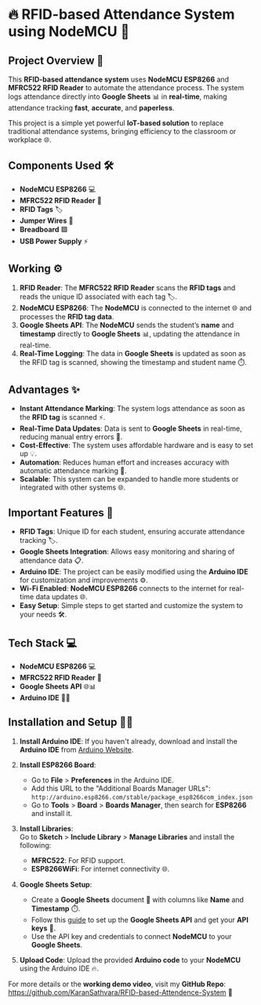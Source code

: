 # 🔥 RFID-based Attendance System using NodeMCU 🚀

## Project Overview 🌟

This **RFID-based attendance system** uses **NodeMCU ESP8266** and **MFRC522 RFID Reader** to automate the attendance process. The system logs attendance directly into **Google Sheets** 📊 in **real-time**, making attendance tracking **fast**, **accurate**, and **paperless**.

This project is a simple yet powerful **IoT-based solution** to replace traditional attendance systems, bringing efficiency to the classroom or workplace 🌐.

## Components Used 🛠️

- **NodeMCU ESP8266** 💻  
- **MFRC522 RFID Reader** 🔑  
- **RFID Tags** 🏷️  
- **Jumper Wires** 🔌  
- **Breadboard** 🟩  
- **USB Power Supply** ⚡

## Working ⚙️

1. **RFID Reader**: The **MFRC522 RFID Reader** scans the **RFID tags** and reads the unique ID associated with each tag 🏷️.
2. **NodeMCU ESP8266**: The **NodeMCU** is connected to the internet 🌐 and processes the **RFID tag data**.
3. **Google Sheets API**: The **NodeMCU** sends the student’s **name** and **timestamp** directly to **Google Sheets** 📊, updating the attendance in real-time.
4. **Real-Time Logging**: The data in **Google Sheets** is updated as soon as the RFID tag is scanned, showing the timestamp and student name ⏱️.

## Advantages ✨

- **Instant Attendance Marking**: The system logs attendance as soon as the **RFID tag** is scanned ⚡.
- **Real-Time Data Updates**: Data is sent to **Google Sheets** in real-time, reducing manual entry errors 📝.
- **Cost-Effective**: The system uses affordable hardware and is easy to set up 💡.
- **Automation**: Reduces human effort and increases accuracy with automatic attendance marking 🚀.
- **Scalable**: This system can be expanded to handle more students or integrated with other systems 🌐.

## Important Features 🔑

- **RFID Tags**: Unique ID for each student, ensuring accurate attendance tracking 🏷️.
- **Google Sheets Integration**: Allows easy monitoring and sharing of attendance data 📋.
- **Arduino IDE**: The project can be easily modified using the **Arduino IDE** for customization and improvements ⚙️.
- **Wi-Fi Enabled**: **NodeMCU ESP8266** connects to the internet for real-time data updates 🌐.
- **Easy Setup**: Simple steps to get started and customize the system to your needs 🛠️.

## Tech Stack 💻

- **NodeMCU ESP8266** 💻  
- **MFRC522 RFID Reader** 🔑  
- **Google Sheets API** 🌐📊  
- **Arduino IDE** 🧑‍💻

## Installation and Setup 🧑‍💻

1. **Install Arduino IDE**: If you haven't already, download and install the **Arduino IDE** from [Arduino Website](https://www.arduino.cc/en/software).
2. **Install ESP8266 Board**: 
   - Go to **File** > **Preferences** in the Arduino IDE.
   - Add this URL to the "Additional Boards Manager URLs": `http://arduino.esp8266.com/stable/package_esp8266com_index.json`
   - Go to **Tools** > **Board** > **Boards Manager**, then search for **ESP8266** and install it.
3. **Install Libraries**:  
   Go to **Sketch** > **Include Library** > **Manage Libraries** and install the following:
   - **MFRC522**: For RFID support.
   - **ESP8266WiFi**: For internet connectivity 🌐.
4. **Google Sheets Setup**:
   - Create a **Google Sheets** document 📝 with columns like **Name** and **Timestamp** ⏱️.
   - Follow this [guide](https://developers.google.com/sheets/api/quickstart) to set up the **Google Sheets API** and get your **API keys** 🔑.
   - Use the API key and credentials to connect **NodeMCU** to your **Google Sheets**.

5. **Upload Code**: Upload the provided **Arduino code** to your **NodeMCU** using the Arduino IDE 🔥.

For more details or the **working demo video**, visit my **GitHub Repo**: https://github.com/KaranSathvara/RFID-based-Attendence-System 🎥
